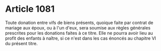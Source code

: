 # Article 1081

Toute donation entre vifs de biens présents, quoique faite par contrat de mariage aux époux, ou à l'un d'eux, sera soumise aux règles générales prescrites pour les donations faites à ce titre.   Elle ne pourra avoir lieu au profit des enfants à naître, si ce n'est dans les cas énoncés au chapitre VI du présent titre.